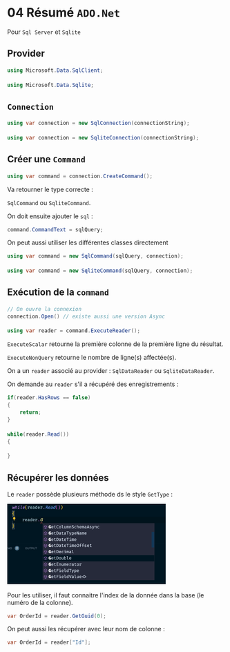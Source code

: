 # 04 Résumé `ADO.Net`

Pour `Sql Server` et `Sqlite`



## Provider

```cs
using Microsoft.Data.SqlClient;

using Microsoft.Data.Sqlite;
```



## `Connection`

```cs
using var connection = new SqlConnection(connectionString);

using var connection = new SqliteConnection(connectionString);
```



## Créer une `Command`

```cs
using var command = connection.CreateCommand();
```

Va retourner le type correcte :

`SqlCommand` ou `SqliteCommand`.

On doit ensuite ajouter le `sql` :

```cs
command.CommandText = sqlQuery;
```

On peut aussi utiliser les différentes classes directement

```cs
using var command = new SqlCommand(sqlQuery, connection);

using var command = new SqliteCommand(sqlQuery, connection);
```



## Exécution de la `command`

```cs
// On ouvre la connexion
connection.Open() // existe aussi une version Async
    
using var reader = command.ExecuteReader(); 
```

`ExecuteScalar` retourne la première colonne de la première ligne du résultat.

`ExecuteNonQuery` retourne le nombre de ligne(s) affectée(s).

On a un `reader` associé au provider : `SqlDataReader` ou `SqliteDataReader`.

On demande au `reader` s'il a récupéré des enregistrements :

```cs
if(reader.HasRows == false)
{
    return;
}

while(reader.Read())
{
    
}
```



## Récupérer les données

Le `reader` possède plusieurs méthode ds le style `GetType` :

<img src="assets/get-something-freader-can.png" alt="get-something-freader-can" style="zoom:50%;" />

Pour les utiliser, il faut connaitre l'index de la donnée dans la base (le numéro de la colonne).

```cs
var OrderId = reader.GetGuid(0);
```

On peut aussi les récupérer avec leur nom de colonne :

```cs
var OrderId = reader["Id"];
```

